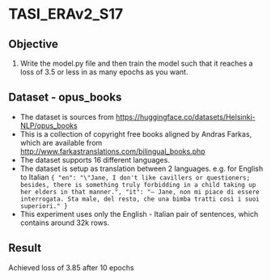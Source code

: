 # TASI_ERAv2_S17

## Objective

1. Write the model.py file and then train the model such that it reaches a loss of 3.5 or less in as many epochs as you want. 

## Dataset - opus_books

- The dataset is sources from https://huggingface.co/datasets/Helsinki-NLP/opus_books
- This is a collection of copyright free books aligned by Andras Farkas, which are available from http://www.farkastranslations.com/bilingual_books.php
- The dataset supports 16 different languages.
- The dataset is setup as translation between 2 languages. e.g. for English to Italian `{ "en": "\"Jane, I don't like cavillers or questioners; besides, there is something truly forbidding in a child taking up her elders in that manner.", "it": "— Jane, non mi piace di essere interrogata. Sta male, del resto, che una bimba tratti così i suoi superiori." }`
- This experiment uses only the English - Italian pair of sentences, which contains around 32k rows.


## Result
Achieved loss of 3.85 after 10 epochs
